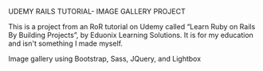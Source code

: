 UDEMY RAILS TUTORIAL- IMAGE GALLERY PROJECT

This is a project from an RoR tutorial on Udemy called “Learn Ruby on Rails By Building Projects”, by Eduonix Learning Solutions. It is for my education and isn't something I made myself.

Image gallery using Bootstrap, Sass, JQuery, and Lightbox